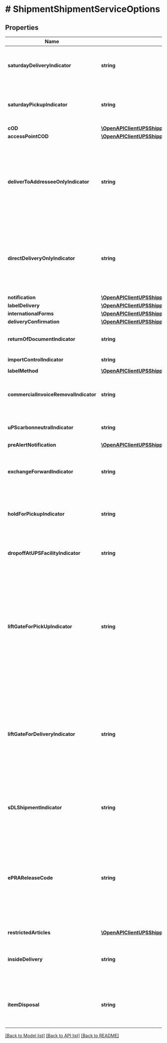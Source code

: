 # # ShipmentShipmentServiceOptions

## Properties

Name | Type | Description | Notes
------------ | ------------- | ------------- | -------------
**saturdayDeliveryIndicator** | **string** | Saturday delivery indicator. The presence indicates Saturday delivery is requested and the absence indicates Saturday delivery is not requested.  This is an empty tag, any value inside is ignored. | [optional]
**saturdayPickupIndicator** | **string** | Saturday pickup indicator. The presence indicates Saturday pickup is requested and the absence indicates Saturday pickup is not requested.  This is an empty tag, any value inside is ignored. | [optional]
**cOD** | [**\OpenAPIClientUPSShipping\Model\ShipmentServiceOptionsCOD**](ShipmentServiceOptionsCOD.md) |  | [optional]
**accessPointCOD** | [**\OpenAPIClientUPSShipping\Model\ShipmentServiceOptionsAccessPointCOD**](ShipmentServiceOptionsAccessPointCOD.md) |  | [optional]
**deliverToAddresseeOnlyIndicator** | **string** | Presence/Absence Indicator. Any value inside is ignored. DeliverToAddresseeOnlyIndicator is shipper specified restriction that requires the addressee to be the one who takes final delivery of the \&quot;Hold For PickUp at UPS Access Point\&quot; package. Presence of indicator means shipper restriction will apply to the shipment.  Only valid for Shipment Indication type \&quot;01 - Hold For PickUp at UPS Access Point\&quot;. | [optional]
**directDeliveryOnlyIndicator** | **string** | Presence/Absence Indicator. Any value inside is ignored. Direct Delivery Only (DDO) accessorial in a request would ensure that delivery is made only to the ship to address on the shipping label. This accessorial is not valid with Shipment Indication Type \&quot;01 - Hold For Pickup At UPS Access Point\&quot; and \&quot;02 - UPS Access Point™ Delivery\&quot;. | [optional]
**notification** | [**\OpenAPIClientUPSShipping\Model\ShipmentServiceOptionsNotification[]**](ShipmentServiceOptionsNotification.md) |  | [optional]
**labelDelivery** | [**\OpenAPIClientUPSShipping\Model\ShipmentServiceOptionsLabelDelivery**](ShipmentServiceOptionsLabelDelivery.md) |  | [optional]
**internationalForms** | [**\OpenAPIClientUPSShipping\Model\ShipmentServiceOptionsInternationalForms**](ShipmentServiceOptionsInternationalForms.md) |  | [optional]
**deliveryConfirmation** | [**\OpenAPIClientUPSShipping\Model\ShipmentServiceOptionsDeliveryConfirmation**](ShipmentServiceOptionsDeliveryConfirmation.md) |  | [optional]
**returnOfDocumentIndicator** | **string** | The flag indicates the ReturnOfDocument accessorial has been requested.  Valid for Poland to Poland forward shipment only. | [optional]
**importControlIndicator** | **string** | Indicates that the Shipment is an ImportControl shipment. | [optional]
**labelMethod** | [**\OpenAPIClientUPSShipping\Model\ShipmentServiceOptionsLabelMethod**](ShipmentServiceOptionsLabelMethod.md) |  | [optional]
**commercialInvoiceRemovalIndicator** | **string** | CommercialInvoiceRemovalIndicator allows a shipper to dictate UPS to remove the Commercial Invoice from the user&#39;s shipment before the shipment is delivered to the ultimate consignee. | [optional]
**uPScarbonneutralIndicator** | **string** | UPS carbon neutral indicator presence at shipment level is required to create carbon neutral Shipments. | [optional]
**preAlertNotification** | [**\OpenAPIClientUPSShipping\Model\ShipmentServiceOptionsPreAlertNotification[]**](ShipmentServiceOptionsPreAlertNotification.md) |  | [optional]
**exchangeForwardIndicator** | **string** | Exchange forward indicator presence at shipment level is required to create exchange forward Shipments.  In the label routing Instruction text will be defaulted to \&quot;EXCHANGE-LIKE ITEM ONLY\&quot;. | [optional]
**holdForPickupIndicator** | **string** | Hold For Pickup indicator. The empty tag means indicator is present.  This accessorial is only valid for UPS Worldwide Express Freight and UPS Worldwide Express Freight Midday Shipment. | [optional]
**dropoffAtUPSFacilityIndicator** | **string** | Drop off At UPS Facility indicator. The empty tag means indicator is present.  This accessorial is only valid for UPS Worldwide Express Freight and UPS Worldwide Express Freight Midday Shipment. | [optional]
**liftGateForPickUpIndicator** | **string** | Lift Gate For Pick Up indicator. The empty tag means indicator is present.  Lift Gate for Pickup is not allowed with Drop Off At UPS Facility for a UPS Worldwide Express Freight and UPS Worldwide Express Freight Midday shipment.   When both Hold for Pickup and Drop Off At Facility are selected, neither of the Lift Gate accessorial (Pick Up or Delivery) are allowed for a UPS Worldwide Express Freight and UPS Worldwide Express Freight Midday shipment.   This accessorial is only valid for UPS Worldwide Express Freight and UPS Worldwide Express Freight Midday Shipment. | [optional]
**liftGateForDeliveryIndicator** | **string** | Lift Gate For Delivery indicator. The empty tag means indicator is present.  Lift Gate for Delivery is not allowed with Hold For Pickup for a UPS Worldwide Express Freight and UPS Worldwide Express Freight Midday shipment.   When both Hold for Pickup and Drop Off At UPS Facility are selected, neither of the Lift Gate accessorial (Pick Up or Delivery) are allowed for a UPS Worldwide Express Freight and UPS Worldwide Express Freight Midday shipment.   This accessorial is only valid for UPS Worldwide Express Freight and UPS Worldwide Express Freight Midday Shipment. | [optional]
**sDLShipmentIndicator** | **string** | The presence of the tag SDLShipmentIndicator indicates Shipment is SDL. SDLShipmentIndicator presence means EEI form/ EEI Filing option required. | [optional]
**ePRAReleaseCode** | **string** | Package Release code allows the consignee or claimant to pick-up a package at a UPS Access Point™. The shipper must provide the Package Release Code to the consignee so that they can provide the code to the UPS Access Point personnel as another item for authentication before the package is released to them. Package Release Code is only valid with ShipmentIndicationType 01 - Hold for Pickup at UPS Access Point™.  The release code must be between length 4 and 6 and only contain numbers. | [optional]
**restrictedArticles** | [**\OpenAPIClientUPSShipping\Model\ShipmentServiceOptionsRestrictedArticles**](ShipmentServiceOptionsRestrictedArticles.md) |  | [optional]
**insideDelivery** | **string** | Inside delivery accessory. Valid values: 01 - White Glove, 02 - Room of Choice, 03 - Installation, 04 - Over Threshold Fee. Default is Room of Choice.  Shippers account needs to have a valid contract for Heavy Goods Service. | [optional]
**itemDisposal** | **string** | Presence/Absence indicator. True if present; false otherwise. Any value is ignored. If present, indicates that the customer would like items disposed.  Shippers account needs to have a valid contract for Heavy Goods Service. | [optional]

[[Back to Model list]](../../README.md#models) [[Back to API list]](../../README.md#endpoints) [[Back to README]](../../README.md)
